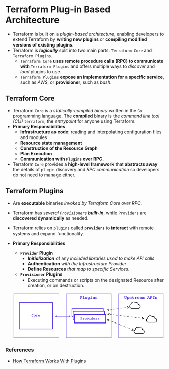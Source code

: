 # Terraform Plug-in Based Architecture
- Terraform is built on a _plugin-based architecture_, enabling developers to extend Terraform by **writing new plugins** or **compiling modified versions of existing plugins**.
- Terraform is _**logically**_ split into two main parts: `Terraform Core` and `Terraform Plugins`.
  - `Terraform Core` **uses remote procedure calls (RPC) to communicate with** `Terraform Plugins` and offers multiple ways to _discover_ and _load_ plugins to use.
  - `Terraform Plugins` **expose an implementation for a specific service**, such as _AWS_, or **provisioner**, such as _bash_.
## Terraform Core
- Terraform `Core` is a _statically-compiled binary_ written in the `Go` programming language. The **compiled** binary is the _command line tool (CLI)_ `terraform`, the _entrypoint_ for anyone using Terraform.
- **Primary Responsibilities**
  - **Infrastructure as code**: reading and interpolating configuration files and modules
  - **Resource state management**
  - **Construction of the Resource Graph**
  - **Plan Execution**
  - **Communication with `Plugins` over RPC.**
- Terraform `Core` provides a **high-level framework** that **abstracts away** the details of `plugin` discovery and _RPC communication_ so developers do not need to manage either.

## Terraform Plugins
- Are **executable** binaries _invoked by Terraform Core over RPC_.
-  Terraform has _several `Provisioners` **built-in**_, while `Providers` are **discovered dynamically** as needed.
- Terraform relies on `plugins` called **`providers`** to **interact** with remote systems and expand functionality.
- **Primary Responsibilities**
  - **`Provider` Plugin**
    - _**Initialization**_ of any _included libraries used to make API calls_
    - **Authentication** _with the Infrastructure Provider_
    - **Define Resources** _that map to specific Services_.
  - **`Provisioner` Plugins**
    - Executing commands or scripts on the designated Resource after creation, or on destruction.

  ![](../../../assets/TerraformPluginArchitecture.png)
  

### References
- [How Terraform Works With Plugins](https://developer.hashicorp.com/terraform/plugin/how-terraform-works)
